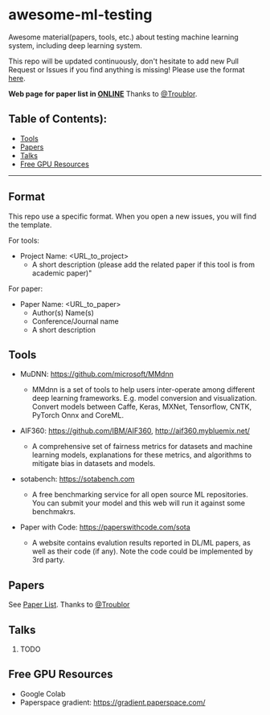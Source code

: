 # awesome-ml-testing
Awesome material(papers, tools, etc.) about testing machine learning system, including deep learning system. 

This repo will be updated continuously, don't hesitate to add new Pull Request or Issues if you find anything is missing! Please use the format [here](#format).

**Web page for paper list in [ONLINE](https://yqtianust.github.io/awesome-ml-testing)** Thanks to [@Troublor](https://github.com/Troublor). 

## Table of Contents):
   * [Tools](#tools)
   * [Papers](#papers)
   * [Talks](#talks)
   * [Free GPU Resources](#GPU)

---
<a name="format"></a>
## Format 
This repo use a specific format. When you open a new issues, you will find the template. 

For tools:

   * Project Name: <URL_to_project>
      * A short description (please add the related paper if this tool is from academic paper)"

For paper:

   * Paper Name: <URL_to_paper>
      * Author(s) Name(s)
      * Conference/Journal name
      * A short description
      

<a name="tools"></a>
## Tools

   * MuDNN: <https://github.com/microsoft/MMdnn>
      * MMdnn is a set of tools to help users inter-operate among different deep learning frameworks. E.g. model conversion and visualization. Convert models between Caffe, Keras, MXNet, Tensorflow, CNTK, PyTorch Onnx and CoreML.

   * AIF360: <https://github.com/IBM/AIF360>, <http://aif360.mybluemix.net/>
      * A comprehensive set of fairness metrics for datasets and machine learning models, explanations for these metrics, and algorithms to mitigate bias in datasets and models. 
   * sotabench: <https://sotabench.com>
      * A free benchmarking service for all open source ML repositories. You can submit your model and this web will run it against some benchmakrs.
   * Paper with Code: <https://paperswithcode.com/sota>
      * A website contains evalution results reported in DL/ML papers, as well as their code (if any). Note the code could be implemented by 3rd party.

<a name="papers"></a>
## Papers
   See [Paper List](http://www.victortian.com/awesome-ml-testing/). Thanks to [@Troublor](https://github.com/Troublor)
<!--
   * A Study of Oracle Approximations in Testing Deep Learning Libraries
      * Mahdi Nejadgholi, Jinqiu Yang
      * ASE'19

   * An Empirical Study towards Characterizing Deep Learning Development and Deployment across Different Frameworks and Platforms <https://arxiv.org/abs/1909.06727>
      * Qianyu Guo, Sen Chen, Xiaofei Xie, Lei Ma, Qiang Hu, Hongtao Liu, Yang Liu, Jianjun Zhao, Li Xiaohong
      * ASE'19
      
   * Apricot: A Weight-Adaptation Approach to Fixing Deep Learning Models <http://www.cs.cityu.edu.hk/~wkchan/papers/ase2019-zhang+chan.pdf>
      * Hao Zhang, Wing-Kwong Chan
      * ASE'19
      
   * AutoFocus: Interpreting Attention-based Neural Networks by Code Perturbation <https://bdqnghi.github.io/files/ASE_2019_NIER.pdf>
      * Nghi Duy Quoc Bui, Yijun Yu, Lingxiao Jiang
       * ASE'19

   * Automating CUDA Synchronization via Program Transformation <http://www.shinhwei.com/cuda-repair.pdf>
      * Mingyuan Wu, Lingming Zhang, Cong Liu, Shin Hwei Tan, Yuqun Zhang
      * ASE'19
      
   * Property Inference for Deep Neural Networks <https://arxiv.org/abs/1904.13215>
      * Divya Gopinath, Hayes Converse, Corina S. Pasareanu, Ankur Taly
      * ASE'19
      
   * Wuji: Automatic Online Combat Game Testing Using Evolutionary Deep Reinforcement Learning
      * Yan Zheng, Xiaofei Xie, Ting Su, Lei Ma, Jianye Hao, Zhaopeng Meng, Yang Liu, Ruimin Shen, Yinfeng Chen, Changjie Fan
      * ASE'19
      
   * ABS: Scanning Neural Networks for Back-doors by Artificial Brain Stimulation <https://www.cs.rutgers.edu/~sm2283/papers/CCS19.pdf>
      * Yingqi Liu, Wen-Chuan Lee, Guanhong Tao, Shiqing Ma, Yousra Aafer, Xiangyu Zhang
      * CCS'19
-->
<a name="talks"></a>
## Talks
1. TODO

<a name="GPU"></a>
## Free GPU Resources
  * Google Colab
  * Paperspace gradient: <https://gradient.paperspace.com/>
  
